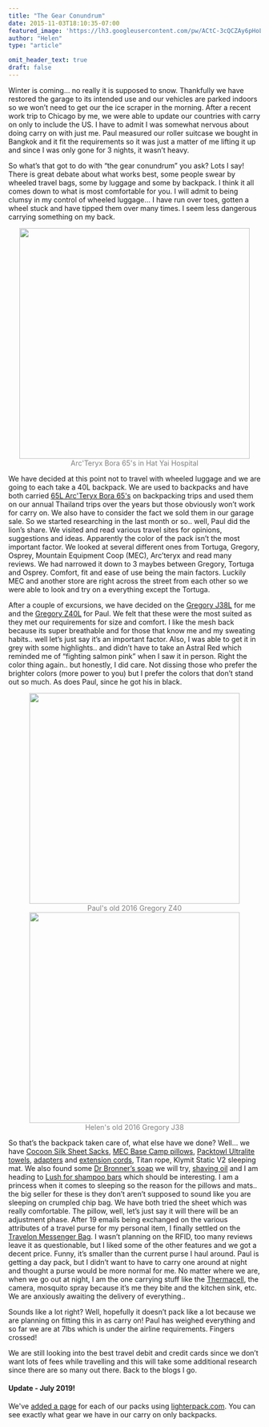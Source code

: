 ```yaml
---
title: "The Gear Conundrum"
date: 2015-11-03T18:10:35-07:00
featured_image: 'https://lh3.googleusercontent.com/pw/ACtC-3cQCZAy6pHoL7x8LXa2FcHIrj-WU1gPxO9lWO0JcKeMqPtgN2DDoDaknFzVe9HaZWUnbfPL8TvffWCTLNeeQpmJnsFmu6g8YWHc9eyhyAkjCO8RKhuL1UPcE9OLGs-N2R5I-lZopjNqVON6LaLxpHVm_Q=w1028-h771-no'
author: "Helen"
type: "article"

omit_header_text: true
draft: false
---
```


Winter is coming… no really it is supposed to snow.  Thankfully we have restored the garage to its intended use and our vehicles are parked indoors so we won’t need to get our the ice scraper in the morning.  After a recent work trip to Chicago by me, we were able to update our countries with carry on only to include the US.   I have to admit I was somewhat nervous about doing carry on with just me.  Paul measured our roller suitcase we bought in Bangkok and it fit the requirements so it was just a matter of me lifting it up and since I was only gone for 3 nights, it wasn’t heavy.

So what’s that got to do with “the gear conundrum” you ask?  Lots I say!  There is great debate about what works best, some people swear by wheeled travel bags, some by luggage and some by backpack.  I think it all comes down to what is most comfortable for you.  I will admit to being clumsy in my control of wheeled luggage…  I have run over toes, gotten a wheel stuck and have tipped them over many times.  I seem less dangerous carrying something on my back.

<div style="text-align: center">
  <a style="display:inline-block;text-decoration:none;color: grey;" href="https://photos.google.com/share/AF1QipNzXM2ejuel-cP83GpoUxFt9iC4bXV1U2VTzFt7yNrz603xIJ6qkUjeAFAOt1-G6w/photo/AF1QipO9tLfoXjCVc0wT8g1u2HD6vhjbUL87TiZVwEIa?key=NGhOVGJJZUVpYmVFM08wZTZzeGpMQktHYWxWX0V3" target="_blank"><img loading="lazy" src="https://lh3.googleusercontent.com/pw/ACtC-3da9sJwH5Lka6vDu0jogF0UHVN3a1oREECMn0-6TUWWtmDxE7ca1ce3NFoZ4irHmGMlufHNT1QctceHv_YwZkuE2aF7bMLcN0G4eYcC-ITbN4ZFTLZKGj1h0FeGiic1-xF1mPobLEfHFWk1VLI601tBVw=w460-no" width="460" /><div>Arc'Teryx Bora 65's in Hat Yai Hospital</div></a>
</div>

We have decided at this point not to travel with wheeled luggage and we are going to each take a 40L backpack.  We are used to backpacks and have both carried [65L Arc'Teryx Bora 65's](/arcteryx-bora-65/) on backpacking trips and used them on our annual Thailand trips over the years but those obviously won’t work for carry on.  We also have to consider the fact we sold them in our garage sale.  So we started researching in the last month or so.. well, Paul did the lion’s share.  We visited and read various travel sites for opinions, suggestions and ideas.  Apparently the color of the pack isn’t the most important factor.  We looked at several different ones from Tortuga, Gregory, Osprey, Mountain Equipment Coop (MEC), Arc’teryx and read many reviews.  We had narrowed it down to 3 maybes between Gregory, Tortuga and Osprey.  Comfort, fit and ease of use being the main factors.  Luckily MEC and another store are right across the street from each other so we were able to look and try on a everything except the Tortuga.

After a couple of excursions, we have decided on the [Gregory J38L](https://www.mec.ca/en/product/5035-751/J38-Backpack?q=gregory%2BJ38) for me and the [Gregory Z40L](https://www.mec.ca/en/product/5035-749/Z40-Backpack) for Paul.  We felt that these were the most suited as they met our requirements for size and comfort.  I like the mesh back because its super breathable and for those that know me and my sweating habits.. well let’s just say it’s an important factor.  Also, I was able to get it in grey with some highlights.. and didn’t have to take an Astral Red which reminded me of “fighting salmon pink” when I saw it in person.  Right the color thing again.. but honestly, I did care.  Not dissing those who prefer the brighter colors (more power to you) but I prefer the colors that don’t stand out so much.  As does Paul, since he got his in black.

<div style="text-align: center">
  <a style="display:inline-block;text-decoration:none;color: grey;" href="https://photos.google.com/share/AF1QipNzXM2ejuel-cP83GpoUxFt9iC4bXV1U2VTzFt7yNrz603xIJ6qkUjeAFAOt1-G6w/photo/AF1QipPkhmJnz2p-3Wm6c6_X8DnslkBNTrnz2XlKZfez?key=NGhOVGJJZUVpYmVFM08wZTZzeGpMQktHYWxWX0V3" target="_blank"><img loading="lazy" src="https://lh3.googleusercontent.com/pw/ACtC-3e1m-Pukw2muasHWnFu_XUCiyGls_dUXvcM8-oJH1aZ_SyoFYQegkgg1gsDjXhhocD_JfqIRxl6a0bTtOqsCNp9VF6-7tLDjytESAg1r4Fptiuvop6aRLkm7QZDMsygwXrKr6dE_l6d6HbAd73CCnFkyQ=w420-no" width="420" /><div>Paul's old 2016 Gregory Z40</div></a>
  <a style="display:inline-block;text-decoration:none;color: grey;" href="https://photos.google.com/share/AF1QipNzXM2ejuel-cP83GpoUxFt9iC4bXV1U2VTzFt7yNrz603xIJ6qkUjeAFAOt1-G6w/photo/AF1QipPVbt8B624A45aFMunsODm92Jx0w2YhXfd7mrfv?key=NGhOVGJJZUVpYmVFM08wZTZzeGpMQktHYWxWX0V3" target="_blank"><img loading="lazy" src="https://lh3.googleusercontent.com/pw/ACtC-3fZdXmBRhMGBb3VMtaF1ypmdzyJfEdISQTUFuxSnTTxoDZSezJUYFryLr2OaGeBVtRkT3sesEEMAcDgl-OukQmMgCs1o-wY6hIirHhZxRrH6tLwhIuZM0BgTmkkjwvz4kgaDrkMp5maxvISVSFv48s8VA=w420-no" width="420" /><div>Helen's old 2016 Gregory J38</div></a> 
</div>

So that’s the backpack taken care of, what else have we done?  Well… we have [Cocoon Silk Sheet Sacks](https://www.cocoon.at/en/), [MEC Base Camp pillows](https://www.mec.ca/en/product/5023-543/Base-Camp-Pillow?h=10+50130+50049&f=10+50130+50665), [Packtowl Ultralite towels](https://www.mec.ca/en/product/5025-400/Ultralite-Towel), [adapters](https://www.amazon.com/gp/product/B00210MRGC) and [extension cords](https://www.amazon.com/Portable-Charger-Universal-Charging-100v-240v/dp/B00VWUMLVI), Titan rope, Klymit Static V2 sleeping mat.  We also found some [Dr Bronner’s soap](https://www.amazon.com/gp/product/B000Z96LTA) we will try, [shaving oil](https://www.amazon.com/gp/product/B000I8DDNK) and I am heading to [Lush for shampoo bars](https://www.lush.ca/en/hair/shampoo-bars/) which should be interesting.  I am a princess when it comes to sleeping so the reason for the pillows and mats.. the big seller for these is they don’t aren’t supposed to sound like you are sleeping on crumpled chip bag.  We have both tried the sheet which was really comfortable.  The pillow, well, let’s just say it will there will be an adjustment phase.  After 19 emails being exchanged on the various attributes of a travel purse for my personal item, I finally settled on the [Travelon Messenger Bag](https://www.travelonbags.com/shop-the-look/messengers/best-sellers/anti-theft-classic-messenger/42242.html).  I wasn’t planning on the RFID, too many reviews leave it as questionable, but I liked some of the other features and we got a decent price.  Funny, it’s smaller than the current purse I haul around.  Paul is getting a day pack, but I didn’t want to have to carry one around at night and thought a purse would be more normal for me.  No matter where we are, when we go out at night, I am the one carrying stuff like the [Thermacell](https://www.amazon.com/Thermacell-Mosquito-Repellent-Outdoor-Repeller/dp/B00UTIDBW2), the camera, mosquito spray because it’s me they bite and the kitchen sink, etc.  We are anxiously awaiting the delivery of everything..

Sounds like a lot right?  Well, hopefully it doesn’t pack like a lot because we are planning on fitting this in as carry on!  Paul has weighed everything and so far we are at 7lbs which is under the airline requirements.  Fingers crossed!

We are still looking into the best travel debit and credit cards since we don’t want lots of fees while travelling and this will take some additional research since there are so many out there.  Back to the blogs I go.

#### Update - July 2019!
We've [added a page](/packs/) for each of our packs using [lighterpack.com](https://lighterpack.com).  You can see exactly what gear we have in our carry on only backpacks.